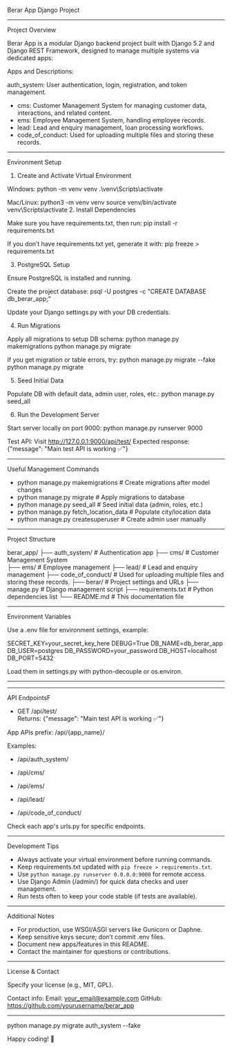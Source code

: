 Berar App Django Project

------------------------

Project Overview

Berar App is a modular Django backend project built with Django 5.2 and Django REST Framework,
designed to manage multiple systems via dedicated apps:

Apps and Descriptions:

 auth_system: User authentication, login, registration, and token management.
- cms: Customer Management System for managing customer data, interactions, and related content.
- ems: Employee Management System, handling employee records.
- lead: Lead and enquiry management, loan processing workflows.
- code_of_conduct: Used for uploading multiple files and storing these records.

------------------------

Environment Setup

1. Create and Activate Virtual Environment

Windows:
  python -m venv venv
  .\venv\Scripts\activate

Mac/Linux:
  python3 -m venv venv
  source venv/bin/activate
  venv\Scripts\activate
2. Install Dependencies

Make sure you have requirements.txt, then run:
  pip install -r requirements.txt

If you don’t have requirements.txt yet, generate it with:
  pip freeze > requirements.txt

3. PostgreSQL Setup

Ensure PostgreSQL is installed and running.

Create the project database:
  psql -U postgres -c "CREATE DATABASE db_berar_app;"

Update your Django settings.py with your DB credentials.

4. Run Migrations

Apply all migrations to setup DB schema:
  python manage.py makemigrations
  python manage.py migrate

If you get migration or table errors, try:
  python manage.py migrate --fake
  python manage.py migrate

5. Seed Initial Data

Populate DB with default data, admin user, roles, etc.:
  python manage.py seed_all

6. Run the Development Server

Start server locally on port 9000:
  python manage.py runserver 9000

Test API:
  Visit http://127.0.0.1:9000/api/test/
  Expected response:
    {"message": "Main test API is working ✅"}

------------------------

Useful Management Commands

- python manage.py makemigrations    # Create migrations after model changes
- python manage.py migrate           # Apply migrations to database
- python manage.py seed_all          # Seed initial data (admin, roles, etc.)
- python manage.py fetch_location_data  # Populate city/location data
- python manage.py createsuperuser  # Create admin user manually

------------------------

Project Structure

berar_app/
├── auth_system/         # Authentication app
├── cms/                 # Customer Management System   
├── ems/                 # Employee management
├── lead/                # Lead and enquiry management
├── code_of_conduct/     # Used for uploading multiple files and storing these records.
├── berar/               # Project settings and URLs
├── manage.py            # Django management script
├── requirements.txt     # Python dependencies list
└── README.md            # This documentation file

------------------------

Environment Variables

Use a .env file for environment settings, example:

SECRET_KEY=your_secret_key_here
DEBUG=True
DB_NAME=db_berar_app
DB_USER=postgres
DB_PASSWORD=your_password
DB_HOST=localhost
DB_PORT=5432

Load them in settings.py with python-decouple or os.environ.

------------------------



------------------------

API EndpointsF

- GET /api/test/  
  Returns: {"message": "Main test API is working ✅"}

App APIs prefix: /api/{app_name}/

Examples:
- /api/auth_system/
- /api/cms/
- /api/ems/
- /api/lead/

- /api/code_of_conduct/

Check each app's urls.py for specific endpoints.

------------------------

Development Tips

- Always activate your virtual environment before running commands.
- Keep requirements.txt updated with `pip freeze > requirements.txt`.
- Use `python manage.py runserver 0.0.0.0:9000` for remote access.
- Use Django Admin (/admin/) for quick data checks and user management.
- Run tests often to keep your code stable (if tests are available).

------------------------

Additional Notes

- For production, use WSGI/ASGI servers like Gunicorn or Daphne.
- Keep sensitive keys secure; don’t commit .env files.
- Document new apps/features in this README.
- Contact the maintainer for questions or contributions.

------------------------

License & Contact

Specify your license (e.g., MIT, GPL).

Contact info:
Email: your_email@example.com
GitHub: https://github.com/yourusername/berar_app

------------------------
python manage.py migrate auth_system --fake

Happy coding! 🚀
